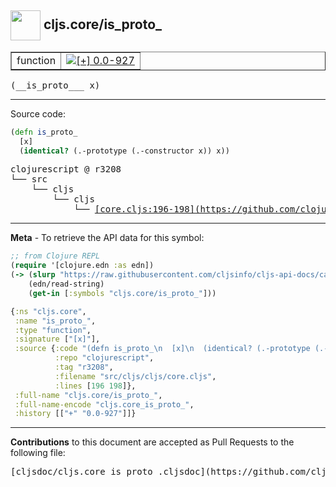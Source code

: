 ## <img width="48px" valign="middle" src="http://i.imgur.com/Hi20huC.png"> cljs.core/is_proto_

 <table border="1">
<tr>

<td>function</td>
<td><a href="https://github.com/cljsinfo/cljs-api-docs/tree/0.0-927"><img valign="middle" alt="[+] 0.0-927" src="https://img.shields.io/badge/+-0.0--927-lightgrey.svg"></a> </td>
</tr>
</table>

 <samp>
(__is_proto___ x)<br>
</samp>

---





Source code:

```clj
(defn is_proto_
  [x]
  (identical? (.-prototype (.-constructor x)) x))
```

 <pre>
clojurescript @ r3208
└── src
    └── cljs
        └── cljs
            └── <ins>[core.cljs:196-198](https://github.com/clojure/clojurescript/blob/r3208/src/cljs/cljs/core.cljs#L196-L198)</ins>
</pre>


---

__Meta__ - To retrieve the API data for this symbol:

```clj
;; from Clojure REPL
(require '[clojure.edn :as edn])
(-> (slurp "https://raw.githubusercontent.com/cljsinfo/cljs-api-docs/catalog/cljs-api.edn")
    (edn/read-string)
    (get-in [:symbols "cljs.core/is_proto_"]))
```

```clj
{:ns "cljs.core",
 :name "is_proto_",
 :type "function",
 :signature ["[x]"],
 :source {:code "(defn is_proto_\n  [x]\n  (identical? (.-prototype (.-constructor x)) x))",
          :repo "clojurescript",
          :tag "r3208",
          :filename "src/cljs/cljs/core.cljs",
          :lines [196 198]},
 :full-name "cljs.core/is_proto_",
 :full-name-encode "cljs.core_is_proto_",
 :history [["+" "0.0-927"]]}

```

---

__Contributions__ to this document are accepted as Pull Requests to the following file:

 <pre>
[cljsdoc/cljs.core_is_proto_.cljsdoc](https://github.com/cljsinfo/cljs-api-docs/blob/master/cljsdoc/cljs.core_is_proto_.cljsdoc)
</pre>


